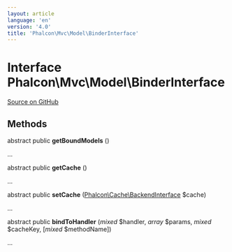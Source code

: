 ```yaml
---
layout: article
language: 'en'
version: '4.0'
title: 'Phalcon\Mvc\Model\BinderInterface'
---
```

# Interface **Phalcon\Mvc\Model\BinderInterface**

<a href="https://github.com/phalcon/cphalcon/tree/v4.0.0/phalcon/mvc/model/binderinterface.zep" class="btn btn-default btn-sm">Source on GitHub</a>

## Methods
abstract public  **getBoundModels** ()

...


abstract public  **getCache** ()

...


abstract public  **setCache** ([Phalcon\Cache\BackendInterface](api/Phalcon_Cache_BackendInterface) $cache)

...


abstract public  **bindToHandler** (*mixed* $handler, *array* $params, *mixed* $cacheKey, [*mixed* $methodName])

...


